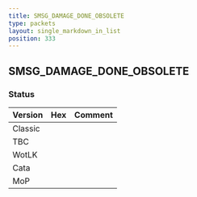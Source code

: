 ```yaml
---
title: SMSG_DAMAGE_DONE_OBSOLETE
type: packets
layout: single_markdown_in_list
position: 333
---
```


## SMSG_DAMAGE_DONE_OBSOLETE

### Status

Version    | Hex        | Comment
---------- | ---------- | ---------- 
Classic    |            |
TBC        |            |
WotLK      |            |
Cata       |            |
MoP        |            |